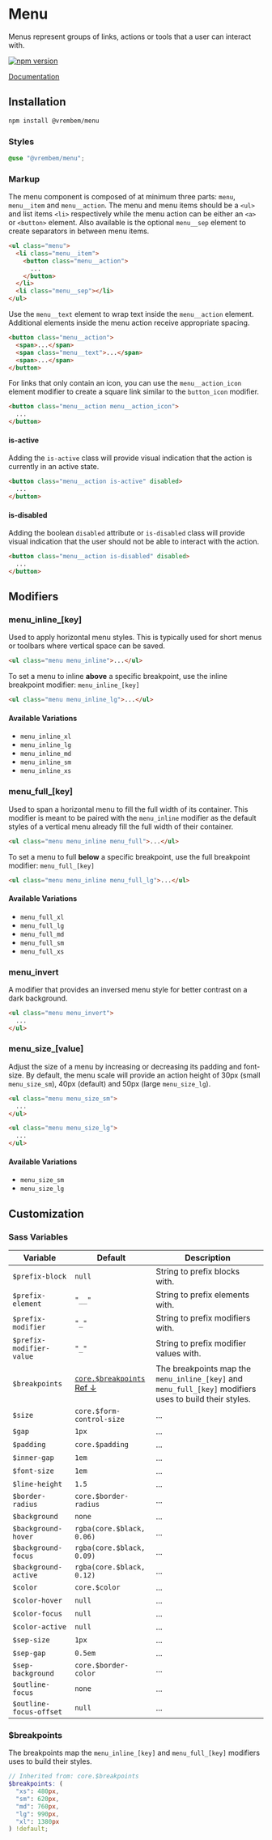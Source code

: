 # Menu

Menus represent groups of links, actions or tools that a user can interact with.

[![npm version](https://img.shields.io/npm/v/%40vrembem%2Fmenu.svg)](https://www.npmjs.com/package/%40vrembem%2Fmenu)

[Documentation](https://vrembem.com/packages/menu)

## Installation

```sh
npm install @vrembem/menu
```

### Styles

```scss
@use "@vrembem/menu";
```

### Markup

The menu component is composed of at minimum three parts: `menu`, `menu__item` and `menu__action`. The menu and menu items should be a `<ul>` and list items `<li>` respectively while the menu action can be either an `<a>` or `<button>` element. Also available is the optional `menu__sep` element to create separators in between menu items.

```html
<ul class="menu">
  <li class="menu__item">
    <button class="menu__action">
      ...
    </button>
  </li>
  <li class="menu__sep"></li>
</ul>
```

Use the `menu__text` element to wrap text inside the `menu__action` element. Additional elements inside the menu action receive appropriate spacing.

```html
<button class="menu__action">
  <span>...</span>
  <span class="menu__text">...</span>
  <span>...</span>
</button>
```

For links that only contain an icon, you can use the `menu__action_icon` element modifier to create a square link similar to the `button_icon` modifier.

```html
<button class="menu__action menu__action_icon">
  ...
</button>
```

#### is-active

Adding the `is-active` class will provide visual indication that the action is currently in an active state.

```html
<button class="menu__action is-active" disabled>
  ...
</button>
```

#### is-disabled

Adding the boolean `disabled` attribute or `is-disabled` class will provide visual indication that the user should not be able to interact with the action.

```html
<button class="menu__action is-disabled" disabled>
  ...
</button>
```

## Modifiers

### menu_inline_[key]

Used to apply horizontal menu styles. This is typically used for short menus or toolbars where vertical space can be saved.

```html
<ul class="menu menu_inline">...</ul>
```

To set a menu to inline **above** a specific breakpoint, use the inline breakpoint modifier: `menu_inline_[key]`

```html
<ul class="menu menu_inline_lg">...</ul>
```

#### Available Variations

- `menu_inline_xl`
- `menu_inline_lg`
- `menu_inline_md`
- `menu_inline_sm`
- `menu_inline_xs`

### menu_full_[key]

Used to span a horizontal menu to fill the full width of its container. This modifier is meant to be paired with the `menu_inline` modifier as the default styles of a vertical menu already fill the full width of their container.

```html
<ul class="menu menu_inline menu_full">...</ul>
```

To set a menu to full **below** a specific breakpoint, use the full breakpoint modifier: `menu_full_[key]`

```html
<ul class="menu menu_inline menu_full_lg">...</ul>
```

#### Available Variations

- `menu_full_xl`
- `menu_full_lg`
- `menu_full_md`
- `menu_full_sm`
- `menu_full_xs`

### menu_invert

A modifier that provides an inversed menu style for better contrast on a dark background.

```html
<ul class="menu menu_invert">
  ...
</ul>
```

### menu_size_[value]

Adjust the size of a menu by increasing or decreasing its padding and font-size. By default, the menu scale will provide an action height of 30px (small `menu_size_sm`), 40px (default) and 50px (large `menu_size_lg`).

```html
<ul class="menu menu_size_sm">
  ...
</ul>

<ul class="menu menu_size_lg">
  ...
</ul>
```

#### Available Variations

- `menu_size_sm`
- `menu_size_lg`

## Customization

### Sass Variables

| Variable                 | Default                                        | Description                                                                                             |
| ------------------------ | ---------------------------------------------- | ------------------------------------------------------------------------------------------------------- |
| `$prefix-block`          | `null`                                         | String to prefix blocks with.                                                                           |
| `$prefix-element`        | `"__"`                                         | String to prefix elements with.                                                                         |
| `$prefix-modifier`       | `"_"`                                          | String to prefix modifiers with.                                                                        |
| `$prefix-modifier-value` | `"_"`                                          | String to prefix modifier values with.                                                                  |
| `$breakpoints`           | [`core.$breakpoints` Ref &darr;](#breakpoints) | The breakpoints map the `menu_inline_[key]` and `menu_full_[key]` modifiers uses to build their styles. |
| `$size`                  | `core.$form-control-size`                      | ...                                                                                                     |
| `$gap`                   | `1px`                                          | ...                                                                                                     |
| `$padding`               | `core.$padding`                                | ...                                                                                                     |
| `$inner-gap`             | `1em`                                          | ...                                                                                                     |
| `$font-size`             | `1em`                                          | ...                                                                                                     |
| `$line-height`           | `1.5`                                          | ...                                                                                                     |
| `$border-radius`         | `core.$border-radius`                          | ...                                                                                                     |
| `$background`            | `none`                                         | ...                                                                                                     |
| `$background-hover`      | `rgba(core.$black, 0.06)`                      | ...                                                                                                     |
| `$background-focus`      | `rgba(core.$black, 0.09)`                      | ...                                                                                                     |
| `$background-active`     | `rgba(core.$black, 0.12)`                      | ...                                                                                                     |
| `$color`                 | `core.$color`                                  | ...                                                                                                     |
| `$color-hover`           | `null`                                         | ...                                                                                                     |
| `$color-focus`           | `null`                                         | ...                                                                                                     |
| `$color-active`          | `null`                                         | ...                                                                                                     |
| `$sep-size`              | `1px`                                          | ...                                                                                                     |
| `$sep-gap`               | `0.5em`                                        | ...                                                                                                     |
| `$sep-background`        | `core.$border-color`                           | ...                                                                                                     |
| `$outline-focus`         | `none`                                         | ...                                                                                                     |
| `$outline-focus-offset`  | `null`                                         | ...                                                                                                     |

<!--
// is-active
$background-is-active: none !default;
$color-is-active: core.$primary !default;

// is-disabled
$background-is-disabled: none !default;
$color-is-disabled: core.$color-subtle !default;

// menu_invert
$invert-background: null !default;
$invert-background-hover: rgba(core.$white, 0.06) !default;
$invert-background-focus: rgba(core.$white, 0.09) !default;
$invert-background-active: rgba(core.$white, 0.12) !default;
$invert-color: core.$white !default;
$invert-color-hover: null !default;
$invert-color-focus: null !default;
$invert-color-active: null !default;
$invert-sep-background: core.$border-color-invert !default;

// is-active
$invert-background-is-active: none !default;
$invert-color-is-active: core.$primary !default;

// is-disabled
$invert-background-is-disabled: none !default;
$invert-color-is-disabled: rgba(core.$white, 0.5) !default;
-->

### $breakpoints

The breakpoints map the `menu_inline_[key]` and `menu_full_[key]` modifiers uses to build their styles.

```scss
// Inherited from: core.$breakpoints
$breakpoints: (
  "xs": 480px,
  "sm": 620px,
  "md": 760px,
  "lg": 990px,
  "xl": 1380px
) !default;
```
